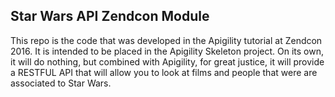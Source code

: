 Star Wars API Zendcon Module
----------------------------

This repo is the code that was developed in the Apigility tutorial 
at Zendcon 2016. It is intended to be placed in the Apigility 
Skeleton project. On its own, it will do nothing, but combined with
Apigility, for great justice, it will provide a RESTFUL API that
will allow you to look at films and people that were are associated
to Star Wars.
